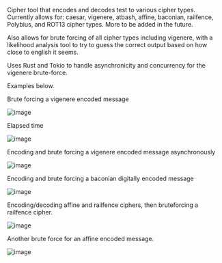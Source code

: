 Cipher tool that encodes and decodes test to various cipher types. 
Currently allows for: 
caesar, vigenere, atbash, affine, baconian, railfence, Polybius, and ROT13 cipher types. More to be added in the future.

Also allows for brute forcing of all cipher types including vigenere, with a likelihood analysis tool to try to guess the correct output based on how close to english it seems. 

Uses Rust and Tokio to handle asynchronicity and concurrency for the vigenere brute-force.

Examples below.



Brute forcing a vigenere encoded message

![image](https://github.com/LaineySG/cipher_toy/assets/106799436/3efbe019-87e5-4067-a08f-9ca9da66ab7b)



Elapsed time

![image](https://github.com/LaineySG/cipher_toy/assets/106799436/0f68826f-b2b9-48c8-a246-8d6ac9b0e07d)



Encoding and brute forcing a vigenere encoded message asynchronously

![image](https://github.com/LaineySG/cipher_toy/assets/106799436/e6f87b67-b38b-4f26-a6a4-1e6880db67d0)



Encoding and brute forcing a baconian digitally encoded message

![image](https://github.com/LaineySG/cipher_toy/assets/106799436/0bd947c7-c4f8-4e5d-81cf-90c4f19af38d)



Encoding/decoding affine and railfence ciphers, then bruteforcing a railfence cipher.

![image](https://github.com/LaineySG/cipher_toy/assets/106799436/d2897429-7791-4e8e-addb-24fde92ae467)



Another brute force for an affine encoded message.

![image](https://github.com/LaineySG/cipher_toy/assets/106799436/eb7ca607-aa3e-4426-9429-ef3f387ecfe0)
